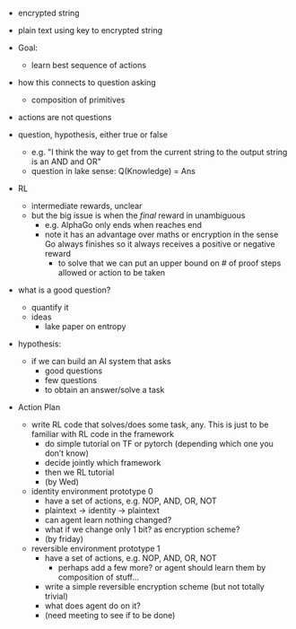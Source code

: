 

* encrypted string
* plain text using key to encrypted string
* Goal:
    * learn best sequence of actions
* how this connects to question asking
    * composition of primitives
* actions are not questions
* question, hypothesis, either true or false
    * e.g. "I think the way to get from the current string to the output string is an AND and OR"
    * question in lake sense: Q(Knowledge) = Ans
* RL
    * intermediate rewards, unclear
    * but the big issue is when the *final* reward in unambiguous
        * e.g. AlphaGo only ends when reaches end
        * note it has an advantage over maths or encryption in the sense Go always finishes so it always receives a positive or negative reward
            * to solve that we can put an upper bound on # of proof steps allowed or action to be taken
* what is a good question?
    * quantify it
    * ideas
        * lake paper on entropy


* hypothesis:
    * if we can build an AI system that asks
        * good questions
        * few questions
        * to obtain an answer/solve a task
* Action Plan
    * write RL code that solves/does some task, any. This is just to be familiar with RL code in the framework
        * do simple tutorial on TF or pytorch (depending which one you don’t know)
        * decide jointly which framework
        * then we RL tutorial
        * (by Wed)
    * identity environment prototype 0
        * have a set of actions, e.g. NOP, AND, OR, NOT
        * plaintext -> identity -> plaintext
        * can agent learn nothing changed?
        * what if we change only 1 bit? as encryption scheme?
        * (by friday)
    * reversible environment prototype 1
        * have a set of actions, e.g. NOP, AND, OR, NOT
            * perhaps add a few more? or agent should learn them by composition of stuff...
        * write a simple reversible encryption scheme (but not totally trivial)
        * what does agent do on it?
        * (need meeting to see if to be done)
